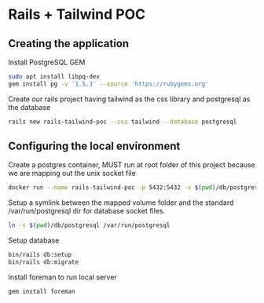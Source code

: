 # Rails + Tailwind POC

## Creating the application

Install PostgreSQL GEM
```sh
sudo apt install libpq-dev
gem install pg -v '1.5.3' --source 'https://rubygems.org'
```

Create our rails project having tailwind as the css library and postgresql as the database
```sh
rails new rails-tailwind-poc --css tailwind --database postgresql
```

## Configuring the local environment

Create a postgres container, MUST run at root folder of this project because we are mapping out the unix socket file
```sh
docker run --name rails-tailwind-poc -p 5432:5432 -v $(pwd)/db/postgresql:/run/postgresql -e POSTGRES_HOST_AUTH_METHOD=trust -e POSTGRES_DB=postgres -e POSTGRES_USER=$(whoami) -e POSTGRES_PASSWORD -d postgres:15.4
```

Setup a symlink between the mapped volume folder and the standard /var/run/postgresql dir for database socket files.
```sh
ln -s $(pwd)/db/postgresql /var/run/postgresql
```

Setup database
```sh
bin/rails db:setup
bin/rails db:migrate
```

Install foreman to run local server
```sh
gem install foreman
```